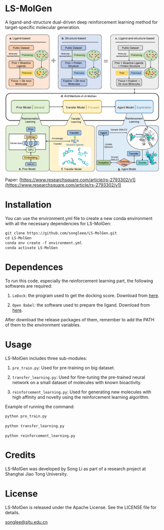# LS-MolGen
A ligand-and-structure dual-driven deep reinforcement learning method for target-specific molecular generation.

![image](figure/fig1.jpg)

Paper: [https://www.researchsquare.com/article/rs-2793302/v1](https://www.researchsquare.com/article/rs-2793302/v1)

# Installation
You can use the environment.yml file to create a new conda environment with all the necessary dependencies for LS-MolGen:

```
git clone https://github.com/songleee/LS-MolGen.git
cd LS-MolGen
conda env create -f environment.yml
conda activate LS-MolGen
```

# Dependences
To run this code, especially the reinforcement learning part, the following softwares are required:

1. `LeDock`: the program used to get the docking score. Download from [here](http://www.lephar.com/download.htm).

2. `Open Babel`: the software used to prepare the ligand. Download from [here](https://github.com/openbabel/openbabel/releases).

After download the release packages of them, remember to add the PATH of them to the environment variables.

# Usage
LS-MolGen includes three sub-modules:

1. `pre_train.py`: Used for pre-training on big dataset.

2. `transfer_learning.py`: Used for fine-tuning the pre-trained neural network on a small dataset of molecules with known bioactivity.

3. `reinforcement_learning.py`: Used for generating new molecules with high affinity and novelty using the reinforcement learning algorithm.

Example of running the command:
```
python pre_train.py

python transfer_learning.py

python reinforcement_learning.py
```

# Credits
LS-MolGen was developed by Song Li as part of a research project at Shanghai Jiao Tong University.

# License
LS-MolGen is released under the Apache License. See the LICENSE file for details.




songlee@sjtu.edu.cn
